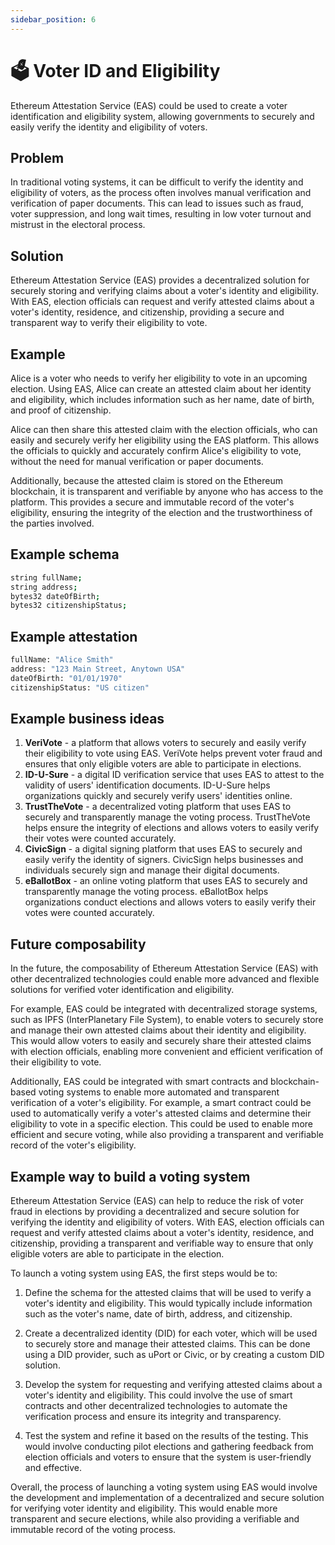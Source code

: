 ```yaml
---
sidebar_position: 6
---
```


# 🗳️ Voter ID and Eligibility 
Ethereum Attestation Service (EAS) could be used to create a voter identification and eligibility system, allowing governments to securely and easily verify the identity and eligibility of voters.

## Problem
In traditional voting systems, it can be difficult to verify the identity and eligibility of voters, as the process often involves manual verification and verification of paper documents. This can lead to issues such as fraud, voter suppression, and long wait times, resulting in low voter turnout and mistrust in the electoral process.

## Solution
Ethereum Attestation Service (EAS) provides a decentralized solution for securely storing and verifying claims about a voter's identity and eligibility. With EAS, election officials can request and verify attested claims about a voter's identity, residence, and citizenship, providing a secure and transparent way to verify their eligibility to vote.

## Example 
Alice is a voter who needs to verify her eligibility to vote in an upcoming election. Using EAS, Alice can create an attested claim about her identity and eligibility, which includes information such as her name, date of birth, and proof of citizenship.

Alice can then share this attested claim with the election officials, who can easily and securely verify her eligibility using the EAS platform. This allows the officials to quickly and accurately confirm Alice's eligibility to vote, without the need for manual verification or paper documents.

Additionally, because the attested claim is stored on the Ethereum blockchain, it is transparent and verifiable by anyone who has access to the platform. This provides a secure and immutable record of the voter's eligibility, ensuring the integrity of the election and the trustworthiness of the parties involved.

## Example schema
```bash
string fullName;
string address;
bytes32 dateOfBirth;
bytes32 citizenshipStatus;
```

## Example attestation
``` bash
fullName: "Alice Smith"
address: "123 Main Street, Anytown USA"
dateOfBirth: "01/01/1970"
citizenshipStatus: "US citizen"

```

## Example business ideas
1. **VeriVote** - a platform that allows voters to securely and easily verify their eligibility to vote using EAS. VeriVote helps prevent voter fraud and ensures that only eligible voters are able to participate in elections.
2. **ID-U-Sure** - a digital ID verification service that uses EAS to attest to the validity of users' identification documents. ID-U-Sure helps organizations quickly and securely verify users' identities online.
3. **TrustTheVote** - a decentralized voting platform that uses EAS to securely and transparently manage the voting process. TrustTheVote helps ensure the integrity of elections and allows voters to easily verify their votes were counted accurately.
4. **CivicSign** - a digital signing platform that uses EAS to securely and easily verify the identity of signers. CivicSign helps businesses and individuals securely sign and manage their digital documents.
5. **eBallotBox** - an online voting platform that uses EAS to securely and transparently manage the voting process. eBallotBox helps organizations conduct elections and allows voters to easily verify their votes were counted accurately.

## Future composability
In the future, the composability of Ethereum Attestation Service (EAS) with other decentralized technologies could enable more advanced and flexible solutions for verified voter identification and eligibility.

For example, EAS could be integrated with decentralized storage systems, such as IPFS (InterPlanetary File System), to enable voters to securely store and manage their own attested claims about their identity and eligibility. This would allow voters to easily and securely share their attested claims with election officials, enabling more convenient and efficient verification of their eligibility to vote.

Additionally, EAS could be integrated with smart contracts and blockchain-based voting systems to enable more automated and transparent verification of a voter's eligibility. For example, a smart contract could be used to automatically verify a voter's attested claims and determine their eligibility to vote in a specific election. This could be used to enable more efficient and secure voting, while also providing a transparent and verifiable record of the voter's eligibility.

## Example way to build a voting system 
Ethereum Attestation Service (EAS) can help to reduce the risk of voter fraud in elections by providing a decentralized and secure solution for verifying the identity and eligibility of voters. With EAS, election officials can request and verify attested claims about a voter's identity, residence, and citizenship, providing a transparent and verifiable way to ensure that only eligible voters are able to participate in the election.

To launch a voting system using EAS, the first steps would be to:

1. Define the schema for the attested claims that will be used to verify a voter's identity and eligibility. This would typically include information such as the voter's name, date of birth, address, and citizenship.

2. Create a decentralized identity (DID) for each voter, which will be used to securely store and manage their attested claims. This can be done using a DID provider, such as uPort or Civic, or by creating a custom DID solution.

3. Develop the system for requesting and verifying attested claims about a voter's identity and eligibility. This could involve the use of smart contracts and other decentralized technologies to automate the verification process and ensure its integrity and transparency.

4. Test the system and refine it based on the results of the testing. This would involve conducting pilot elections and gathering feedback from election officials and voters to ensure that the system is user-friendly and effective.

Overall, the process of launching a voting system using EAS would involve the development and implementation of a decentralized and secure solution for verifying voter identity and eligibility. This would enable more transparent and secure elections, while also providing a verifiable and immutable record of the voting process.